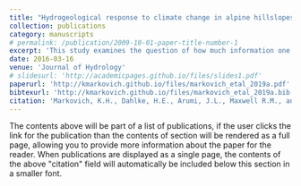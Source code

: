 ```yaml
---
title: "Hydrogeological response to climate change in alpine hillslopes"
collection: publications
category: manuscripts
# permalink: /publication/2009-10-01-paper-title-number-1
excerpt: 'This study examines the question of how much information one can extract from a tracer-based hydrograph separation in a remote and minimally gaged alpine catchment in Chile. We combine PCA-based endmember mixing analysis to identify the sources of flow contribution to the Diguillín River with a hierarchical Bayesian mixing model to integrate spatial and temporal variability in endmember concentration and quantify the source contributions to streamflow over time.'
date: 2016-03-16
venue: 'Journal of Hydrology'
# slidesurl: 'http://academicpages.github.io/files/slides1.pdf'
paperurl: 'http://kmarkovich.github.io/files/markovich_etal_2019a.pdf'
bibtexurl: 'http://kmarkovich.github.io/files/markovich_etal_2019a.bib'
citation: 'Markovich, K.H., Dahlke, H.E., Arumi, J.L., Maxwell R.M., and Fogg. G.E., 2019. Bayesian hydrograph separation in a minimally gauged alpine catchment, \textit{Journal of Hydrology}, 575, 1288–1300. \url{https://doi.org/10.1016/j.jhydrol.2019.06.014.'
---
```

The contents above will be part of a list of publications, if the user clicks the link for the publication than the contents of section will be rendered as a full page, allowing you to provide more information about the paper for the reader. When publications are displayed as a single page, the contents of the above "citation" field will automatically be included below this section in a smaller font.
